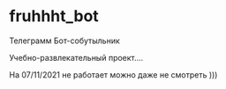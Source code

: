 # fruhhht_bot
Телеграмм Бот-собутыльник

Учебно-развлекательный проект....

На 07/11/2021 не работает можно даже не смотреть )))
